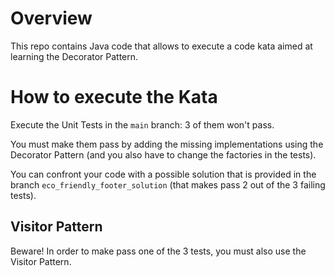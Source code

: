 
# Overview
This repo contains Java code that allows to execute a code kata aimed at learning the Decorator Pattern.

# How to execute the Kata
Execute the Unit Tests in the `main` branch: 3 of them won't pass.

You must make them pass by adding the missing implementations using the Decorator Pattern (and you also have to change the factories in the tests).

You can confront your code with a possible solution that is provided in the branch `eco_friendly_footer_solution` (that makes pass 2 out of the 3 failing tests).

## Visitor Pattern

Beware! In order to make pass one of the 3 tests, you must also use the Visitor Pattern.
